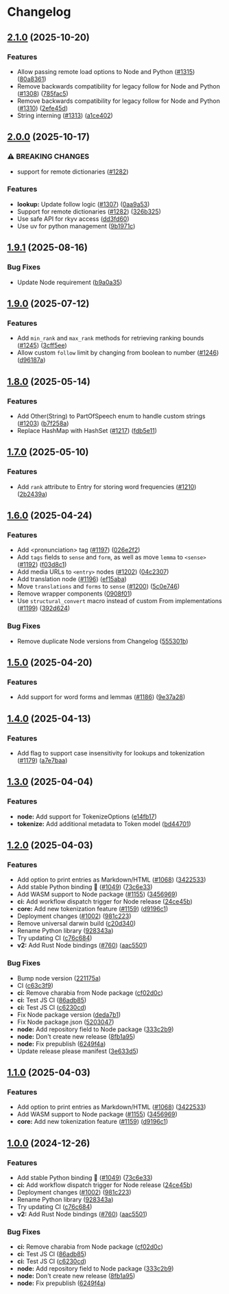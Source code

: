 # Changelog





## [2.1.0](https://github.com/TheOpenDictionary/odict/compare/node/v2.0.0...node/v2.1.0) (2025-10-20)


### Features

* Allow passing remote load options to Node and Python ([#1315](https://github.com/TheOpenDictionary/odict/issues/1315)) ([80a8361](https://github.com/TheOpenDictionary/odict/commit/80a8361e1cff88bffb5bf36cb354ca04ad89a343))
* Remove backwards compatibility for legacy follow for Node and Python ([#1308](https://github.com/TheOpenDictionary/odict/issues/1308)) ([785fac5](https://github.com/TheOpenDictionary/odict/commit/785fac54001df45841fa18d0c6822e36a337b5ec))
* Remove backwards compatibility for legacy follow for Node and Python ([#1310](https://github.com/TheOpenDictionary/odict/issues/1310)) ([2efe45d](https://github.com/TheOpenDictionary/odict/commit/2efe45d44babc1357bd10650360b4edd671513dd))
* String interning ([#1313](https://github.com/TheOpenDictionary/odict/issues/1313)) ([a1ce402](https://github.com/TheOpenDictionary/odict/commit/a1ce4025950f840674e1e4e159b60311672febc2))

## [2.0.0](https://github.com/TheOpenDictionary/odict/compare/node/v1.9.1...node/v2.0.0) (2025-10-17)


### ⚠ BREAKING CHANGES

* support for remote dictionaries ([#1282](https://github.com/TheOpenDictionary/odict/issues/1282))

### Features

* **lookup:** Update follow logic ([#1307](https://github.com/TheOpenDictionary/odict/issues/1307)) ([0aa9a53](https://github.com/TheOpenDictionary/odict/commit/0aa9a532def5b1f544f75f2e7ad3540e3f90cf55))
* Support for remote dictionaries ([#1282](https://github.com/TheOpenDictionary/odict/issues/1282)) ([326b325](https://github.com/TheOpenDictionary/odict/commit/326b325efd4a1ea1327ae2e36f55fe6c13663ca1))
* Use safe API for rkyv access ([dd3fd60](https://github.com/TheOpenDictionary/odict/commit/dd3fd60d1795538108ed0cb02281ccc792eec4f1))
* Use uv for python management ([9b1971c](https://github.com/TheOpenDictionary/odict/commit/9b1971c645310103364fb96e1efb3c01a64ba536))

## [1.9.1](https://github.com/TheOpenDictionary/odict/compare/node/v1.9.0...node/v1.9.1) (2025-08-16)


### Bug Fixes

* Update Node requirement ([b9a0a35](https://github.com/TheOpenDictionary/odict/commit/b9a0a3590ca621976a5025c274453a619c84e299))

## [1.9.0](https://github.com/TheOpenDictionary/odict/compare/node/v1.8.0...node/v1.9.0) (2025-07-12)


### Features

* Add `min_rank` and `max_rank` methods for retrieving ranking bounds ([#1245](https://github.com/TheOpenDictionary/odict/issues/1245)) ([3cff5ee](https://github.com/TheOpenDictionary/odict/commit/3cff5ee302b5a2281c3ee8fdb75b1ee553760b94))
* Allow custom `follow` limit by changing from boolean to number ([#1246](https://github.com/TheOpenDictionary/odict/issues/1246)) ([d96187a](https://github.com/TheOpenDictionary/odict/commit/d96187a541220f2e934462a31af363f64786d623))

## [1.8.0](https://github.com/TheOpenDictionary/odict/compare/node/v1.7.0...node/v1.8.0) (2025-05-14)


### Features

* Add Other(String) to PartOfSpeech enum to handle custom strings ([#1203](https://github.com/TheOpenDictionary/odict/issues/1203)) ([b7f258a](https://github.com/TheOpenDictionary/odict/commit/b7f258aa35a8bb29ccc6f369ae3316435b5f6c03))
* Replace HashMap with HashSet ([#1217](https://github.com/TheOpenDictionary/odict/issues/1217)) ([fdb5e11](https://github.com/TheOpenDictionary/odict/commit/fdb5e111ea84b179156486eacf4b78d843c12efb))

## [1.7.0](https://github.com/TheOpenDictionary/odict/compare/node/v1.6.0...node/v1.7.0) (2025-05-10)


### Features

* Add `rank` attribute to Entry for storing word frequencies ([#1210](https://github.com/TheOpenDictionary/odict/issues/1210)) ([2b2439a](https://github.com/TheOpenDictionary/odict/commit/2b2439a4dcb82d2b2c247174eb22d4a90d2037d5))

## [1.6.0](https://github.com/TheOpenDictionary/odict/compare/node/v1.5.0...node/v1.6.0) (2025-04-24)


### Features

* Add &lt;pronunciation&gt; tag ([#1197](https://github.com/TheOpenDictionary/odict/issues/1197)) ([026e2f2](https://github.com/TheOpenDictionary/odict/commit/026e2f292bf02c182684f8656b9eaa13533f1a72))
* Add `tags` fields to `sense` and `form`, as well as move `lemma` to `<sense>` ([#1192](https://github.com/TheOpenDictionary/odict/issues/1192)) ([f03d8c1](https://github.com/TheOpenDictionary/odict/commit/f03d8c122f96ec20f85ccff639962c9ffa44aee5))
* Add media URLs to `<entry>` nodes ([#1202](https://github.com/TheOpenDictionary/odict/issues/1202)) ([04c2307](https://github.com/TheOpenDictionary/odict/commit/04c2307b005ff57bbe460f7b1034f97c811b580f))
* Add translation node ([#1196](https://github.com/TheOpenDictionary/odict/issues/1196)) ([ef15aba](https://github.com/TheOpenDictionary/odict/commit/ef15abaf0749cf014315fb57ec63c50d2ae59e98))
* Move `translations` and `forms` to `sense` ([#1200](https://github.com/TheOpenDictionary/odict/issues/1200)) ([5c0e746](https://github.com/TheOpenDictionary/odict/commit/5c0e7466df84f5435cc53eba7fcc72813c11d28c))
* Remove wrapper components ([0908f01](https://github.com/TheOpenDictionary/odict/commit/0908f0128c1dd1b0749b756d757d8f3aa50e6c1c))
* Use `structural_convert` macro instead of custom From implementations ([#1199](https://github.com/TheOpenDictionary/odict/issues/1199)) ([392d624](https://github.com/TheOpenDictionary/odict/commit/392d624a4b956f0bc22d0529b4ccb0307807cdfd))


### Bug Fixes

* Remove duplicate Node versions from Changelog ([555301b](https://github.com/TheOpenDictionary/odict/commit/555301bb4ca51ef32193fb64fc486fcbf22f30f9))

## [1.5.0](https://github.com/TheOpenDictionary/odict/compare/node/v1.4.0...node/v1.5.0) (2025-04-20)


### Features

* Add support for word forms and lemmas ([#1186](https://github.com/TheOpenDictionary/odict/issues/1186)) ([9e37a28](https://github.com/TheOpenDictionary/odict/commit/9e37a2834fda82bfaf558aeab9cc74fbced5a1d4))

## [1.4.0](https://github.com/TheOpenDictionary/odict/compare/node/v1.3.0...node/v1.4.0) (2025-04-13)


### Features

* Add flag to support case insensitivity for lookups and tokenization ([#1179](https://github.com/TheOpenDictionary/odict/issues/1179)) ([a7e7baa](https://github.com/TheOpenDictionary/odict/commit/a7e7baac0f8d02e565a2d01acdc59c9bd1bc3242))

## [1.3.0](https://github.com/TheOpenDictionary/odict/compare/node/v1.2.0...node/v1.3.0) (2025-04-04)


### Features

* **node:** Add support for TokenizeOptions ([e14fb17](https://github.com/TheOpenDictionary/odict/commit/e14fb17abcaa2f07bfabb482db11402cd2b41fbf))
* **tokenize:** Add additional metadata to Token model ([bd44701](https://github.com/TheOpenDictionary/odict/commit/bd44701bb3ef59fafac31a2b6582c729fd881f1e))


## [1.2.0](https://github.com/TheOpenDictionary/odict/compare/node/v1.1.1...node/v1.2.0) (2025-04-03)


### Features

* Add option to print entries as Markdown/HTML ([#1068](https://github.com/TheOpenDictionary/odict/issues/1068)) ([3422533](https://github.com/TheOpenDictionary/odict/commit/3422533514264dbe80e6ff4c6ac4e3c12f289ee8))
* Add stable Python binding 🎉 ([#1049](https://github.com/TheOpenDictionary/odict/issues/1049)) ([73c6e33](https://github.com/TheOpenDictionary/odict/commit/73c6e339b8614c6eb048de4ee7586dd5aa98803e))
* Add WASM support to Node package ([#1155](https://github.com/TheOpenDictionary/odict/issues/1155)) ([3456969](https://github.com/TheOpenDictionary/odict/commit/3456969422df2530693c196bafefa7cd92fb2f12))
* **ci:** Add workflow dispatch trigger for Node release ([24ce45b](https://github.com/TheOpenDictionary/odict/commit/24ce45b8678edcf92779031104c9b21614318bfa))
* **core:** Add new tokenization feature ([#1159](https://github.com/TheOpenDictionary/odict/issues/1159)) ([d9196c1](https://github.com/TheOpenDictionary/odict/commit/d9196c1aae4c275d3c326d5803f7baf65f7b5a89))
* Deployment changes ([#1002](https://github.com/TheOpenDictionary/odict/issues/1002)) ([981c223](https://github.com/TheOpenDictionary/odict/commit/981c2232fe8908cb9a0afd95f6c04e32a4c698ed))
* Remove universal darwin build ([c20d340](https://github.com/TheOpenDictionary/odict/commit/c20d340b5ec44a2c5dd84360dc9e5ff8bde8cba8))
* Rename Python library ([928343a](https://github.com/TheOpenDictionary/odict/commit/928343a7df53d64aa25d7e262f21f4aa0f09cc5e))
* Try updating CI ([c76c684](https://github.com/TheOpenDictionary/odict/commit/c76c684d427ef79df81e4c9a349dadba3a54339c))
* **v2:** Add Rust Node bindings ([#760](https://github.com/TheOpenDictionary/odict/issues/760)) ([aac5501](https://github.com/TheOpenDictionary/odict/commit/aac550181f6d144649ce9ad0ff823967b29668bf))


### Bug Fixes

* Bump node version ([221175a](https://github.com/TheOpenDictionary/odict/commit/221175a37d7275223b31011a208b375e57a36842))
* CI ([c63c3f9](https://github.com/TheOpenDictionary/odict/commit/c63c3f98e816aa626a74e600bdc10554ddf23e7f))
* **ci:** Remove charabia from Node package ([cf02d0c](https://github.com/TheOpenDictionary/odict/commit/cf02d0c6f7a6b9015c88e563e7d24a846428b145))
* **ci:** Test JS CI ([86adb85](https://github.com/TheOpenDictionary/odict/commit/86adb853bd772f94d191c38406ed9e3e7b78ba28))
* **ci:** Test JS CI ([c6230cd](https://github.com/TheOpenDictionary/odict/commit/c6230cde4137ff578839380ef8b18b34f0c226ac))
* Fix Node package version ([deda7b1](https://github.com/TheOpenDictionary/odict/commit/deda7b13ecfc386240682c2ee9d41b33791d7505))
* Fix Node package.json ([5203047](https://github.com/TheOpenDictionary/odict/commit/520304788d1d016c69c9643ed39b069db7844f14))
* **node:** Add repository field to Node package ([333c2b9](https://github.com/TheOpenDictionary/odict/commit/333c2b9ef3a225668d71f18b412ecb35eb63ca8a))
* **node:** Don't create new release ([8fb1a95](https://github.com/TheOpenDictionary/odict/commit/8fb1a95d4164ea9ed7d426342c260389bc08eed2))
* **node:** Fix prepublish ([6249f4a](https://github.com/TheOpenDictionary/odict/commit/6249f4af2e8c2ff627405bd21e41bd0eaac10a60))
* Update release please manifest ([3e633d5](https://github.com/TheOpenDictionary/odict/commit/3e633d58e7b56f3268f63b8eb46d4a514c229c31))


## [1.1.0](https://github.com/TheOpenDictionary/odict/compare/node-v1.0.0...node/v1.1.0) (2025-04-03)


### Features

* Add option to print entries as Markdown/HTML ([#1068](https://github.com/TheOpenDictionary/odict/issues/1068)) ([3422533](https://github.com/TheOpenDictionary/odict/commit/3422533514264dbe80e6ff4c6ac4e3c12f289ee8))
* Add WASM support to Node package ([#1155](https://github.com/TheOpenDictionary/odict/issues/1155)) ([3456969](https://github.com/TheOpenDictionary/odict/commit/3456969422df2530693c196bafefa7cd92fb2f12))
* **core:** Add new tokenization feature ([#1159](https://github.com/TheOpenDictionary/odict/issues/1159)) ([d9196c1](https://github.com/TheOpenDictionary/odict/commit/d9196c1aae4c275d3c326d5803f7baf65f7b5a89))

## [1.0.0](https://github.com/TheOpenDictionary/odict/compare/node-v1.0.0...node-v1.0.0) (2024-12-26)


### Features

* Add stable Python binding 🎉 ([#1049](https://github.com/TheOpenDictionary/odict/issues/1049)) ([73c6e33](https://github.com/TheOpenDictionary/odict/commit/73c6e339b8614c6eb048de4ee7586dd5aa98803e))
* **ci:** Add workflow dispatch trigger for Node release ([24ce45b](https://github.com/TheOpenDictionary/odict/commit/24ce45b8678edcf92779031104c9b21614318bfa))
* Deployment changes ([#1002](https://github.com/TheOpenDictionary/odict/issues/1002)) ([981c223](https://github.com/TheOpenDictionary/odict/commit/981c2232fe8908cb9a0afd95f6c04e32a4c698ed))
* Rename Python library ([928343a](https://github.com/TheOpenDictionary/odict/commit/928343a7df53d64aa25d7e262f21f4aa0f09cc5e))
* Try updating CI ([c76c684](https://github.com/TheOpenDictionary/odict/commit/c76c684d427ef79df81e4c9a349dadba3a54339c))
* **v2:** Add Rust Node bindings ([#760](https://github.com/TheOpenDictionary/odict/issues/760)) ([aac5501](https://github.com/TheOpenDictionary/odict/commit/aac550181f6d144649ce9ad0ff823967b29668bf))


### Bug Fixes

* **ci:** Remove charabia from Node package ([cf02d0c](https://github.com/TheOpenDictionary/odict/commit/cf02d0c6f7a6b9015c88e563e7d24a846428b145))
* **ci:** Test JS CI ([86adb85](https://github.com/TheOpenDictionary/odict/commit/86adb853bd772f94d191c38406ed9e3e7b78ba28))
* **ci:** Test JS CI ([c6230cd](https://github.com/TheOpenDictionary/odict/commit/c6230cde4137ff578839380ef8b18b34f0c226ac))
* **node:** Add repository field to Node package ([333c2b9](https://github.com/TheOpenDictionary/odict/commit/333c2b9ef3a225668d71f18b412ecb35eb63ca8a))
* **node:** Don't create new release ([8fb1a95](https://github.com/TheOpenDictionary/odict/commit/8fb1a95d4164ea9ed7d426342c260389bc08eed2))
* **node:** Fix prepublish ([6249f4a](https://github.com/TheOpenDictionary/odict/commit/6249f4af2e8c2ff627405bd21e41bd0eaac10a60))
